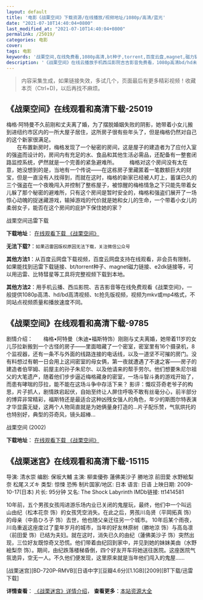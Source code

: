 ```yaml
---
layout: default
title: '电影《战栗空间》下载资源/在线播放/视频地址/1080p/高清/蓝光'
date: "2021-07-10T14:40:04+0800"
last_modified_at: "2021-07-10T14:40:04+0800"
permalink: /25019/
categories: 电影
cover:
tags: 电影
keywords: '战栗空间,在线免费看,1080p高清,bt种子,torrent,百度云盘,magnet,磁力链,迅雷下载资源'
description: '《战栗空间》在线云播放手机西瓜影院吉吉影音免费看，1080p高清bd/hd未删减完整版和tc抢先枪版，mkv/mp4格式，附带bt/torrent种子、magnet/磁力链、百度云盘、网盘资源迅雷下载链接'
---
```


>内容采集生成，如果链接失效，多试几个，页面最后有更多精彩视频！收藏本页（Ctrl+D)，以后再找不麻烦。


## 《战栗空间》在线观看和高清下载-25019

梅格·阿特曼不久前刚和丈夫离了婚，为了摆脱婚姻失败的阴影，她带着小女儿搬到进纽约市区内的一所大屋子居住，这所房子很有些年头了，但是梅格仍然对自己的这个新家很满足。<br />　　在布置新房时，梅格发现了一个秘密的房间，这是屋子的建造者为了应付入室的强盗而设计的，房间内有充足的水、食品和其他生活必需品，还配备有一整套闭路监控系统，俨然就是一个完善的紧急避难所。 　　梅格对这个房间没有太在意，她没想到的是，当地有一个传说&mdash;—在这栋房子里藏匿着一笔数额巨大的财宝，但是一直没有人找得到，而就在这时，梅格的新家已经被人盯上，蓄谋已久的三个强盗在一个夜晚闯入并控制了整栋屋子，被惊醒的梅格情急之下只能先带着女儿躲了那个秘密的避难所，只有这个房间是暂时安全的，梅格和强盗们展开了一场惊心动魄的捉迷藏游戏，输掉游戏的代价就是她和女儿的生命，一个带着小女儿的柔弱女子，能否在这个房间的庇护下保住她的家？


战栗空间迅雷下载

**下载地址**： [在线观看下载 《战栗空间》](https://www.993dy.com//vod-detail-id-23139.html) 


**无法下载?**：`如果迅雷因版权原因无法下载，关注微信公众号 `

**其他方法1**：从百度云网盘下载视频，百度云网盘支持在线观看，非会员有限制，如果能找到迅雷下载链接、bt/torrent种子、magnet磁力链接、e2dk链接等，可以用迅雷、比特彗星等工具将完整视频下载到本地。

**其他方法2**：用手机云播、西瓜影院、吉吉影音等在线免费观看《战栗空间》，一般提供1080p高清、hd/bd高清视频、tc抢先版视频，视频为mkv或mp4格式，不同站点视频质量和播放速度不同。


## 《战栗空间》在线观看和高清下载-9785

剧情介绍：　　梅格•阿特曼（朱迪•福斯特饰）刚刚与丈夫离婚，她带着11岁的女儿莎拉新搬到一个古怪的房子——里面暗藏了一个密室，密室里有16个摄录机，8个监视器，还有一条不与外面的线路连接的电话线，以及一道坚不可摧的房门。没有料想过有朝一日会用上这间密室的母女俩，第一夜就遭遇了不速之客——房子的建造者伯罕姆、前屋主的孙子朱尼尔、以及他请来的帮手劳尔。他们想要朱尼尔祖父的大笔遗产，随着他们步步逼近梅格藏身的密室，一场斗智斗勇的游戏开始了，而患有哮喘的莎拉，能不能在这场斗争中存活下来？ 影评：慨叹芬奇老爷子的构思，片子抓人，剧情跌宕起伏，自始至终让人屏住呼吸不敢有丝毫分心，前半部分的博弈非常精彩，福斯特还是最适合这种凶残女强人的角色，年少的斯图尔特表演才华显露无疑，这两个人物简直就是为她俩量身打造的…片子配乐赞，气氛烘托的也特别好，典型的芬奇风，镜头超棒…


战栗空间 (2002)

**下载地址**： [在线观看下载 《战栗空间》](https://www.btbtdy.me/btdy/dy9023.html) 


## 《战栗迷宫》在线观看和高清下载-15115

导演: 清水崇 编剧: 保坂大輔 主演: 柳楽優弥 蓮佛美沙子 勝地涼 前田愛 水野絵梨奈 松尾スズキ 类型: 惊悚 恐怖 制片国家/地区: 日本 语言: 日语 上映日期: 2009-10-17(日本) 片长: 95分钟 又名: The Shock Labyrinth IMDb链接: tt1414581

10年前，五个男孩女孩闯进游乐场内业已关闭的鬼屋玩，最终，他们中一个叫远山由纪（松本花奈 饰）的女孩凭空消失。在此之后，男孩川岛贤（平岡拓真 饰）的母亲（中島ひろ子 饰）去世，他也随父亲迁往另一个城市。 10年后某个雨夜，川岛重返这座度过了童年岁月的城市，当年的好友林原树（勝地涼 饰）与高岛凛（前田愛 饰）已结为夫妇。就在这时，消失已久的由纪（蓮佛美沙子 饰）突然出现，三位好友既惊奇又恐慌。他们带着由纪回到家中，并见到她的妹妹美由（水野絵梨奈 饰）。期间，由纪跌落楼梯昏倒，四个好友开车将她送往医院。这座医院气氛诡异，空无一人。不久他们便发现，这里原来就是当年他们闯入的鬼屋……


[战栗迷宫][BD-720P-RMVB][日语中字][豆瓣4.6分][1.1GB][2009][BT下载/迅雷下载]

**详情查看**： [《战栗迷宫》详情介绍](/movie/15115/)， **查看更多**：[本站资源大全](/movie/t/all/)

